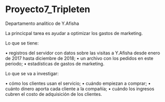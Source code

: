 # Proyecto7_Tripleten

Departamento analítico de Y.Afisha

La princicpal tarea es ayudar a optimizar los gastos de marketing.

Lo que se tiene:

• registros del servidor con datos sobre las visitas a Y.Afisha desde enero de 2017 hasta diciembre de 2018;
• un archivo con los pedidos en este periodo;
• estadísticas de gastos de marketing.

Lo que se va a investigar:

• cómo los clientes usan el servicio;
• cuándo empiezan a comprar;
• cuánto dinero aporta cada cliente a la compañía;
• cuándo los ingresos cubren el costo de adquisición de los clientes.
